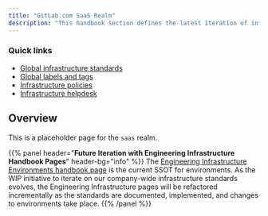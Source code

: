 ```yaml
---
title: "GitLab.com SaaS Realm"
description: "This handbook section defines the latest iteration of infrastructure standards for AWS and GCP across all departments and groups at GitLab."
---
```


### Quick links

- [Global infrastructure standards](/handbook/company/infrastructure-standards/)
- [Global labels and tags](/handbook/company/infrastructure-standards/labels-tags/)
- [Infrastructure policies](/handbook/company/infrastructure-standards/policies/)
- [Infrastructure helpdesk](/handbook/company/infrastructure-standards/helpdesk/)

## Overview

This is a placeholder page for the `saas` realm.

{{% panel header="**Future Iteration with Engineering Infrastructure Handbook Pages**" header-bg="info" %}}
The [Engineering Infrastructure Environments handbook page](/handbook/engineering/infrastructure/environments/) is the current SSOT for environments. As the WIP initiative to iterate on our company-wide infrastructure standards evolves, the Engineering Infrastructure pages will be refactored incrementally as the standards are documented, implemented, and changes to environments take place.
{{% /panel %}}
